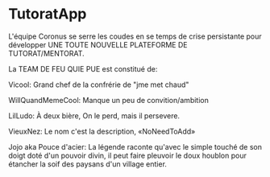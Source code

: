 # TutoratApp

L'équipe Coronus se serre les coudes en se temps de crise persistante pour développer UNE TOUTE NOUVELLE PLATEFORME DE TUTORAT/MENTORAT. 

La TEAM DE FEU QUIE PUE est constitué de:

Vicool: Grand chef de la confrérie de "jme met chaud"

WillQuandMemeCool: Manque un peu de convition/ambition

LilLudo: À deux bière,
          On le perd,
         mais il persevere.
          
VieuxNez: Le nom c'est la description, «NoNeedToAdd»
  
Jojo aka Pouce d'acier: La légende raconte qu'avec le simple touché de son doigt doté d'un pouvoir divin, il peut faire pleuvoir le doux 
						houblon pour étancher la soif des paysans d'un village entier. 

						
					

